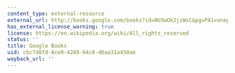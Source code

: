 ```yaml
---
content_type: external-resource
external_url: http://books.google.com/books?id=NU3wOk2jzWsC&pg=PA1=onepage
has_external_license_warning: true
license: https://en.wikipedia.org/wiki/All_rights_reserved
status: ''
title: Google Books
uid: cbc7d8fd-8ce0-4289-94c0-d6aa31a450ae
wayback_url: ''
---
```

